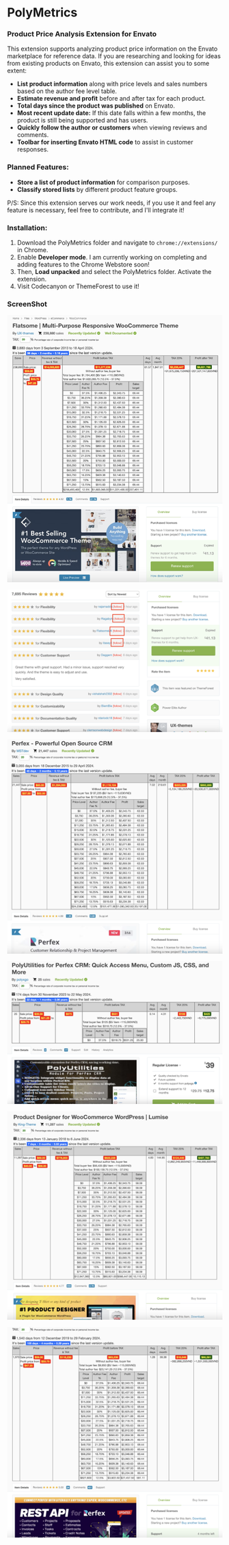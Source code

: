 # PolyMetrics
### Product Price Analysis Extension for Envato

This extension supports analyzing product price information on the Envato marketplace for reference data. If you are researching and looking for ideas from existing products on Envato, this extension can assist you to some extent:

- **List product information** along with price levels and sales numbers based on the author fee level table.
- **Estimate revenue and profit** before and after tax for each product.
- **Total days since the product was published** on Envato.
- **Most recent update date:** If this date falls within a few months, the product is still being supported and has users.
- **Quickly follow the author or customers** when viewing reviews and comments.
- **Toolbar for inserting Envato HTML code** to assist in customer responses.

### Planned Features:

- **Store a list of product information** for comparison purposes.
- **Classify stored lists** by different product feature groups.

P/S: Since this extension serves our work needs, if you use it and feel any feature is necessary, feel free to contribute, and I'll integrate it!

### Installation:

1. Download the PolyMetrics folder and navigate to `chrome://extensions/` in Chrome.
2. Enable **Developer mode**. I am currently working on completing and adding features to the Chrome Webstore soon!
3. Then, **Load unpacked** and select the PolyMetrics folder. Activate the extension.
4. Visit Codecanyon or ThemeForest to use it!

### ScreenShot
![Flatsome | Multi-Purpose Responsive WooCommerce Theme](screenshot/Flatsome-WordPress-Theme.png)

![Quick follow customer](screenshot/Follow-customers.png)

![Perfex - Powerful Open Source CRM](screenshot/PerfexCRM.png)

![PolyUtilities for Perfex CRM: Quick Access Menu, Custom JS, CSS, and More](screenshot/PolyUtilities-for-PerfexCRM.png)

![Product Designer for WooCommerce WordPress | Lumise](screenshot/Product-designer-for-WooCommerce-WordPress-Lumise.png)

![REST API module for Perfex CRM - Connect your Perfex CRM with third party applications](screenshot/RestAPI-for-PerfexCRM.png)